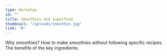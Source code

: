 ```yaml
---
type: Workshop
id: ""
title: Smoothies and Superfood
thumbnail: "/uploads/smoothie.jpg"
link: "#"
---
```


Why smoothies? How to make smoothies without following specific recipes. The benefits of the key ingredients.
